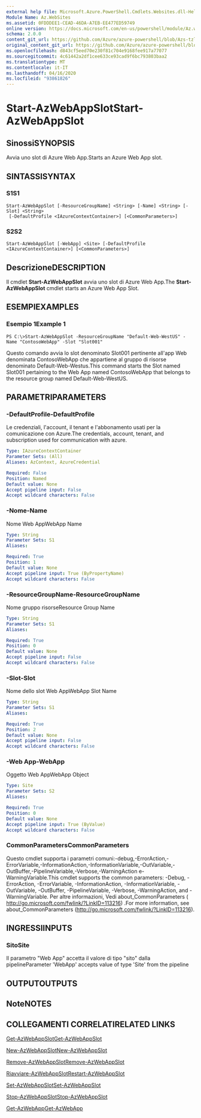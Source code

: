 ```yaml
---
external help file: Microsoft.Azure.PowerShell.Cmdlets.Websites.dll-Help.xml
Module Name: Az.WebSites
ms.assetid: 0FDDDEE1-CEAD-46DA-A7EB-EE477ED59749
online version: https://docs.microsoft.com/en-us/powershell/module/Az.websites/start-Azwebappslot
schema: 2.0.0
content_git_url: https://github.com/Azure/azure-powershell/blob/Azs-tzl/src/Websites/Websites/help/Start-AzWebAppSlot.md
original_content_git_url: https://github.com/Azure/azure-powershell/blob/Azs-tzl/src/Websites/Websites/help/Start-AzWebAppSlot.md
ms.openlocfilehash: d843cf5eed70e230f81c704e9168fee917a77077
ms.sourcegitcommit: 4c61442a2df1cee633ce93cad9f6bc793803baa2
ms.translationtype: MT
ms.contentlocale: it-IT
ms.lasthandoff: 04/16/2020
ms.locfileid: "93861826"
---
```

# <span data-ttu-id="bcaff-101">Start-AzWebAppSlot</span><span class="sxs-lookup"><span data-stu-id="bcaff-101">Start-AzWebAppSlot</span></span>

## <span data-ttu-id="bcaff-102">Sinossi</span><span class="sxs-lookup"><span data-stu-id="bcaff-102">SYNOPSIS</span></span>
<span data-ttu-id="bcaff-103">Avvia uno slot di Azure Web App.</span><span class="sxs-lookup"><span data-stu-id="bcaff-103">Starts an Azure Web App slot.</span></span>

## <span data-ttu-id="bcaff-104">SINTASSI</span><span class="sxs-lookup"><span data-stu-id="bcaff-104">SYNTAX</span></span>

### <span data-ttu-id="bcaff-105">S1</span><span class="sxs-lookup"><span data-stu-id="bcaff-105">S1</span></span>
```
Start-AzWebAppSlot [-ResourceGroupName] <String> [-Name] <String> [-Slot] <String>
 [-DefaultProfile <IAzureContextContainer>] [<CommonParameters>]
```

### <span data-ttu-id="bcaff-106">S2</span><span class="sxs-lookup"><span data-stu-id="bcaff-106">S2</span></span>
```
Start-AzWebAppSlot [-WebApp] <Site> [-DefaultProfile <IAzureContextContainer>] [<CommonParameters>]
```

## <span data-ttu-id="bcaff-107">Descrizione</span><span class="sxs-lookup"><span data-stu-id="bcaff-107">DESCRIPTION</span></span>
<span data-ttu-id="bcaff-108">Il cmdlet **Start-AzWebAppSlot** avvia uno slot di Azure Web App.</span><span class="sxs-lookup"><span data-stu-id="bcaff-108">The **Start-AzWebAppSlot** cmdlet starts an Azure Web App Slot.</span></span>

## <span data-ttu-id="bcaff-109">ESEMPI</span><span class="sxs-lookup"><span data-stu-id="bcaff-109">EXAMPLES</span></span>

### <span data-ttu-id="bcaff-110">Esempio 1</span><span class="sxs-lookup"><span data-stu-id="bcaff-110">Example 1</span></span>
```
PS C:\>Start-AzWebAppSlot -ResourceGroupName "Default-Web-WestUS" -Name "ContosoWebApp" -Slot "Slot001"
```

<span data-ttu-id="bcaff-111">Questo comando avvia lo slot denominato Slot001 pertinente all'app Web denominata ContosoWebApp che appartiene al gruppo di risorse denominato Default-Web-Westus.</span><span class="sxs-lookup"><span data-stu-id="bcaff-111">This command starts the Slot named Slot001 pertaining to the Web App named ContosoWebApp that belongs to the resource group named Default-Web-WestUS.</span></span>

## <span data-ttu-id="bcaff-112">PARAMETRI</span><span class="sxs-lookup"><span data-stu-id="bcaff-112">PARAMETERS</span></span>

### <span data-ttu-id="bcaff-113">-DefaultProfile</span><span class="sxs-lookup"><span data-stu-id="bcaff-113">-DefaultProfile</span></span>
<span data-ttu-id="bcaff-114">Le credenziali, l'account, il tenant e l'abbonamento usati per la comunicazione con Azure.</span><span class="sxs-lookup"><span data-stu-id="bcaff-114">The credentials, account, tenant, and subscription used for communication with azure.</span></span>

```yaml
Type: IAzureContextContainer
Parameter Sets: (All)
Aliases: AzContext, AzureCredential

Required: False
Position: Named
Default value: None
Accept pipeline input: False
Accept wildcard characters: False
```

### <span data-ttu-id="bcaff-115">-Nome</span><span class="sxs-lookup"><span data-stu-id="bcaff-115">-Name</span></span>
<span data-ttu-id="bcaff-116">Nome Web App</span><span class="sxs-lookup"><span data-stu-id="bcaff-116">WebApp Name</span></span>

```yaml
Type: String
Parameter Sets: S1
Aliases: 

Required: True
Position: 1
Default value: None
Accept pipeline input: True (ByPropertyName)
Accept wildcard characters: False
```

### <span data-ttu-id="bcaff-117">-ResourceGroupName</span><span class="sxs-lookup"><span data-stu-id="bcaff-117">-ResourceGroupName</span></span>
<span data-ttu-id="bcaff-118">Nome gruppo risorse</span><span class="sxs-lookup"><span data-stu-id="bcaff-118">Resource Group Name</span></span>

```yaml
Type: String
Parameter Sets: S1
Aliases: 

Required: True
Position: 0
Default value: None
Accept pipeline input: False
Accept wildcard characters: False
```

### <span data-ttu-id="bcaff-119">-Slot</span><span class="sxs-lookup"><span data-stu-id="bcaff-119">-Slot</span></span>
<span data-ttu-id="bcaff-120">Nome dello slot Web App</span><span class="sxs-lookup"><span data-stu-id="bcaff-120">WebApp Slot Name</span></span>

```yaml
Type: String
Parameter Sets: S1
Aliases: 

Required: True
Position: 2
Default value: None
Accept pipeline input: False
Accept wildcard characters: False
```

### <span data-ttu-id="bcaff-121">-Web App</span><span class="sxs-lookup"><span data-stu-id="bcaff-121">-WebApp</span></span>
<span data-ttu-id="bcaff-122">Oggetto Web App</span><span class="sxs-lookup"><span data-stu-id="bcaff-122">WebApp Object</span></span>

```yaml
Type: Site
Parameter Sets: S2
Aliases: 

Required: True
Position: 0
Default value: None
Accept pipeline input: True (ByValue)
Accept wildcard characters: False
```

### <span data-ttu-id="bcaff-123">CommonParameters</span><span class="sxs-lookup"><span data-stu-id="bcaff-123">CommonParameters</span></span>
<span data-ttu-id="bcaff-124">Questo cmdlet supporta i parametri comuni:-debug,-ErrorAction,-ErrorVariable,-InformationAction,-InformationVariable,-OutVariable,-OutBuffer,-PipelineVariable,-Verbose,-WarningAction e-WarningVariable.</span><span class="sxs-lookup"><span data-stu-id="bcaff-124">This cmdlet supports the common parameters: -Debug, -ErrorAction, -ErrorVariable, -InformationAction, -InformationVariable, -OutVariable, -OutBuffer, -PipelineVariable, -Verbose, -WarningAction, and -WarningVariable.</span></span> <span data-ttu-id="bcaff-125">Per altre informazioni, Vedi about_CommonParameters ( http://go.microsoft.com/fwlink/?LinkID=113216) .</span><span class="sxs-lookup"><span data-stu-id="bcaff-125">For more information, see about_CommonParameters (http://go.microsoft.com/fwlink/?LinkID=113216).</span></span>

## <span data-ttu-id="bcaff-126">INGRESSI</span><span class="sxs-lookup"><span data-stu-id="bcaff-126">INPUTS</span></span>

### <span data-ttu-id="bcaff-127">Sito</span><span class="sxs-lookup"><span data-stu-id="bcaff-127">Site</span></span>
<span data-ttu-id="bcaff-128">Il parametro "Web App" accetta il valore di tipo "sito" dalla pipeline</span><span class="sxs-lookup"><span data-stu-id="bcaff-128">Parameter 'WebApp' accepts value of type 'Site' from the pipeline</span></span>

## <span data-ttu-id="bcaff-129">OUTPUT</span><span class="sxs-lookup"><span data-stu-id="bcaff-129">OUTPUTS</span></span>

## <span data-ttu-id="bcaff-130">Note</span><span class="sxs-lookup"><span data-stu-id="bcaff-130">NOTES</span></span>

## <span data-ttu-id="bcaff-131">COLLEGAMENTI CORRELATI</span><span class="sxs-lookup"><span data-stu-id="bcaff-131">RELATED LINKS</span></span>

[<span data-ttu-id="bcaff-132">Get-AzWebAppSlot</span><span class="sxs-lookup"><span data-stu-id="bcaff-132">Get-AzWebAppSlot</span></span>](./Get-AzWebAppSlot.md)

[<span data-ttu-id="bcaff-133">New-AzWebAppSlot</span><span class="sxs-lookup"><span data-stu-id="bcaff-133">New-AzWebAppSlot</span></span>](./New-AzWebAppSlot.md)

[<span data-ttu-id="bcaff-134">Remove-AzWebAppSlot</span><span class="sxs-lookup"><span data-stu-id="bcaff-134">Remove-AzWebAppSlot</span></span>](./Remove-AzWebAppSlot.md)

[<span data-ttu-id="bcaff-135">Riavviare-AzWebAppSlot</span><span class="sxs-lookup"><span data-stu-id="bcaff-135">Restart-AzWebAppSlot</span></span>](./Restart-AzWebAppSlot.md)

[<span data-ttu-id="bcaff-136">Set-AzWebAppSlot</span><span class="sxs-lookup"><span data-stu-id="bcaff-136">Set-AzWebAppSlot</span></span>](./Set-AzWebAppSlot.md)

[<span data-ttu-id="bcaff-137">Stop-AzWebAppSlot</span><span class="sxs-lookup"><span data-stu-id="bcaff-137">Stop-AzWebAppSlot</span></span>](./Stop-AzWebAppSlot.md)

[<span data-ttu-id="bcaff-138">Get-AzWebApp</span><span class="sxs-lookup"><span data-stu-id="bcaff-138">Get-AzWebApp</span></span>](./Get-AzWebApp.md)
